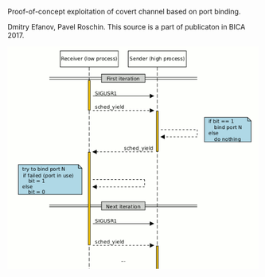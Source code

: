 Proof-of-concept exploitation of covert channel based on port binding.

Dmitry Efanov, Pavel Roschin. This source is a part of publicaton in BICA 2017.

![Sequence diagram](https://raw.githubusercontent.com/scriptum/covert-port-binding/master/covert-port-binding.png)
